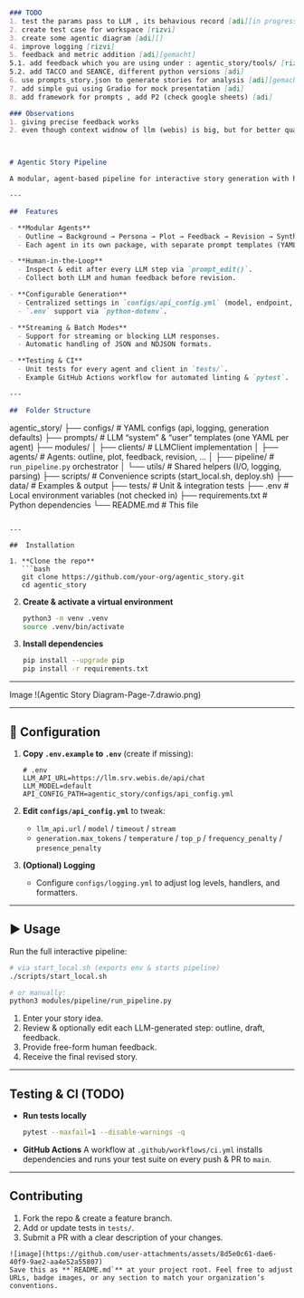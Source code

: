 ```markdown

### TODO
1. test the params pass to LLM , its behavious record [adi][in progress]
2. create test case for workspace [rizvi]
3. create some agentic diagram [adi][] 
4. improve logging [rizvi]
5. feedback and metric addition [adi][gemacht]
5.1. add feedback which you are using under : agentic_story/tools/ [rizvi]
5.2. add TACCO and SEANCE, different python versions [adi]
6. use prompts_story.json to generate stories for analysis [adi][gemacht]
7. add simple gui using Gradio for mock presentation [adi]
8. add framework for prompts , add P2 (check google sheets) [adi]

### Observations
1. giving precise feedback works
2. even though context widnow of llm (webis) is big, but for better quality it shoudl be under some limit (i dont know how to find this limit), so some form keyword or summarise agent in loop/in b/w agents , may work



# Agentic Story Pipeline

A modular, agent-based pipeline for interactive story generation with human–LLM collaboration. This project orchestrates multiple “agents” (Outline, Background, Persona, Plot, Feedback, Revision, Synthesis, Verification), each backed by a shared LLM client, to produce and refine narrative drafts.

---

##  Features

- **Modular Agents**  
  - Outline → Background → Persona → Plot → Feedback → Revision → Synthesis → Verification  
  - Each agent in its own package, with separate prompt templates (YAML).

- **Human-in-the-Loop**  
  - Inspect & edit after every LLM step via `prompt_edit()`.
  - Collect both LLM and human feedback before revision.

- **Configurable Generation**  
  - Centralized settings in `configs/api_config.yml` (model, endpoint, timeouts, sampling).
  - `.env` support via `python-dotenv`.

- **Streaming & Batch Modes**  
  - Support for streaming or blocking LLM responses.
  - Automatic handling of JSON and NDJSON formats.

- **Testing & CI**  
  - Unit tests for every agent and client in `tests/`.
  - Example GitHub Actions workflow for automated linting & `pytest`.

---

##  Folder Structure

```

agentic\_story/
├── configs/           # YAML configs (api, logging, generation defaults)
├── prompts/           # LLM “system” & “user” templates (one YAML per agent)
├── modules/
│   ├── clients/       # LLMClient implementation
│   ├── agents/        # Agents: outline, plot, feedback, revision, …
│   ├── pipeline/      # `run_pipeline.py` orchestrator
│   └── utils/         # Shared helpers (I/O, logging, parsing)
├── scripts/           # Convenience scripts (start\_local.sh, deploy.sh)
├── data/              # Examples & output
├── tests/             # Unit & integration tests
├── .env               # Local environment variables (not checked in)
├── requirements.txt   # Python dependencies
└── README.md          # This file

````

---

##  Installation

1. **Clone the repo**  
   ```bash
   git clone https://github.com/your-org/agentic_story.git
   cd agentic_story
````

2. **Create & activate a virtual environment**

   ```bash
   python3 -m venv .venv
   source .venv/bin/activate
   ```

3. **Install dependencies**

   ```bash
   pip install --upgrade pip
   pip install -r requirements.txt
   ```

---
Image
!(Agentic Story Diagram-Page-7.drawio.png)


---

## 📝 Configuration

1. **Copy `.env.example` to `.env`** (create if missing):

   ```dotenv
   # .env
   LLM_API_URL=https://llm.srv.webis.de/api/chat
   LLM_MODEL=default
   API_CONFIG_PATH=agentic_story/configs/api_config.yml
   ```

2. **Edit `configs/api_config.yml`** to tweak:

   * `llm_api.url` / `model` / `timeout` / `stream`
   * `generation.max_tokens` / `temperature` / `top_p` / `frequency_penalty` / `presence_penalty`

3. **(Optional) Logging**

   * Configure `configs/logging.yml` to adjust log levels, handlers, and formatters.

---

## ▶ Usage

Run the full interactive pipeline:

```bash
# via start_local.sh (exports env & starts pipeline)
./scripts/start_local.sh

# or manually:
python3 modules/pipeline/run_pipeline.py
```

1. Enter your story idea.
2. Review & optionally edit each LLM-generated step: outline, draft, feedback.
3. Provide free-form human feedback.
4. Receive the final revised story.

---

##  Testing & CI  (TODO)

* **Run tests locally**

  ```bash
  pytest --maxfail=1 --disable-warnings -q
  ```

* **GitHub Actions**
  A workflow at `.github/workflows/ci.yml` installs dependencies and runs your test suite on every push & PR to `main`.

---

##  Contributing

1. Fork the repo & create a feature branch.
2. Add or update tests in `tests/`.
3. Submit a PR with a clear description of your changes.



```
![image](https://github.com/user-attachments/assets/8d5e0c61-dae6-40f9-9ae2-aa4e52a55807)
Save this as **`README.md`** at your project root. Feel free to adjust URLs, badge images, or any section to match your organization’s conventions.
```
